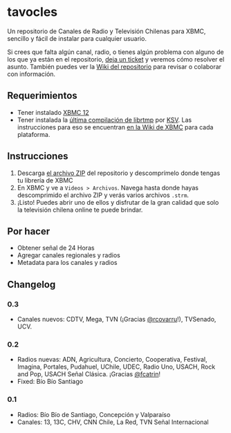 # tavocles

Un repositorio de Canales de Radio y Televisión Chilenas para XBMC, sencillo y fácil de instalar para cualquier usuario.

Si crees que falta algún canal, radio, o tienes algún problema con alguno de los que ya están en el repositorio, [deja un ticket](https://github.com/noquierouser/tavocles/issues/new) y veremos cómo resolver el asunto. También puedes ver la [Wiki del repositorio](https://github.com/noquierouser/tavocles/wiki) para revisar o colaborar con información.

## Requerimientos

* Tener instalado [XBMC 12](http://xbmc.org)
* Tener instalada la [última compilación de librtmp](http://www.mediafire.com/?x4cvp5hl4m9xr) por [KSV](https://github.com/K-S-V). Las instrucciones para eso se encuentran [en la Wiki de XBMC](http://wiki.xbmc.org/index.php?title=HOW-TO:Update_librtmp) para cada plataforma.

## Instrucciones

1. Descarga [el archivo ZIP](https://github.com/noquierouser/tavocles/archive/master.zip) del repositorio y descomprímelo donde tengas tu librería de XBMC
2. En XBMC y ve a `Videos > Archivos`. Navega hasta donde hayas descomprimido el archivo ZIP y verás varios archivos `.strm`.
3. ¡Listo! Puedes abrir uno de ellos y disfrutar de la gran calidad que solo la televisión chilena online te puede brindar.

## Por hacer

* Obtener señal de 24 Horas
* Agregar canales regionales y radios
* Metadata para los canales y radios

## Changelog

### 0.3
* Canales nuevos: CDTV, Mega, TVN (¡Gracias [@rcovarru](http://twitter.com/rcovarru)!), TVSenado, UCV.

### 0.2
* Radios nuevas: ADN, Agricultura, Concierto, Cooperativa, Festival, Imagina, Portales, Pudahuel, UChile, UDEC, Radio Uno, USACH, Rock and Pop, USACH Señal Clásica. ¡Gracias [@fcatrin](http://twitter.com/fcatrin)!
* Fixed: Bío Bío Santiago

### 0.1
* Radios: Bío Bío de Santiago, Concepción y Valparaíso
* Canales: 13, 13C, CHV, CNN Chile, La Red, TVN Señal Internacional